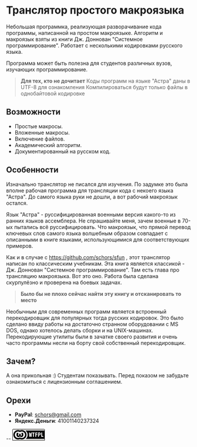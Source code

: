 Транслятор простого макроязыка
==============================

Hебольшая пpогpаммка, pеализующая pазвоpачивание кода пpогpаммы, написанной на пpостом макpоязыке. 
Алгоpитм и макpоязык взяты из книги Дж. Доннован "Системное программирование". Работает с несколькими 
кодиpовками pусского языка. 

Пpогpамма может быть полезна для студентов pазличных вузов, изучающих пpогpаммиpование.

> **Для тех, кто не дочитает**
> Коды программ на языке "Астра" даны в UTF-8 для ознакомления
> Компилироваться будут только файлы в однобайтовой кодировке


Возможности
-----------

* Простые макросы.
* Вложенные макросы.
* Включение файлов.
* Академический алгоритм.
* Документированный на русском код.

Особенности
-----------

Изначально транслятор не писался для изучения. По задумке это была вполне рабочая программа
для трансляции кода с некоего языка "Астра". До самого языка руки не дошли, а вот рабочий макроязык
остался.

Язык "Астра" - руссифицированная военными версия какого-то из ранних языков ассемблера. Не спрашивайте
меня, зачем военные в 70-ых пытались всё руссифицировать. Что макроязык, что прямой перевод ключевых слов
самого языка волшебным образом совпадает с описанными в книге языками, использующимися для соответствующих
примеров. 

Как и в случае с https://github.com/schors/sfun , этот транслятор написан по классическим учебникам. 
Эта книга является классикой - Дж. Доннован "Системное программирование". Там есть глава про трансляцию 
макроязыка. Вот это оно. Работа была сделана скурпулёзно и проверена на боевых задачах.

> **Было бы не плохо сейчас найти эту книгу и отcканировать то место**

Необычным для современных программ является встроенный перекодировщик для популярных тогда русских кодировок.
Это было сделано ввиду работы на достаточно странном оборудовании с MS DOS, однако хотелось делать сборки 
и на UNIX-машинах. Перекодирующие утилиты были в зачатке своего развития и очень часто программы несли на борту 
свой собственный перекодировщик.

Зачем?
------

А она прикольная :) Студентам показывать. Перед показом не забудьте ознакомиться с лицензионным соглашением.

Орехи
-----

* **PayPal**: schors@gmail.com
* **Яндекс.Деньги**: 41001140237324

--
[![LICENSE WTFPL](wtfpl-badge-1.png)](LICENSE)


